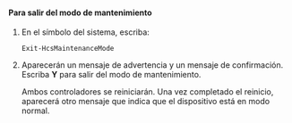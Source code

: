 
#### Para salir del modo de mantenimiento

1. En el símbolo del sistema, escriba:

     `Exit-HcsMaintenanceMode`

2. Aparecerán un mensaje de advertencia y un mensaje de confirmación. Escriba **Y** para salir del modo de mantenimiento.

    Ambos controladores se reiniciarán. Una vez completado el reinicio, aparecerá otro mensaje que indica que el dispositivo está en modo normal.

<!---HONumber=July15_HO4-->